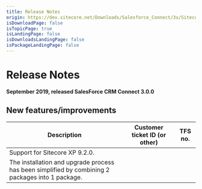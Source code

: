 ```yaml
---
title: Release Notes
origin: https://dev.sitecore.net/Downloads/Salesforce_Connect/3x/Sitecore_Connect_for_Salesforce_CRM_300/Release_Notes
isDownloadPage: false
isTopicPage: true
isLandingPage: false
isDownloadsLandingPage: false
isPackageLandingPage: false
---
```


# Release Notes

**September 2019, released SalesForce CRM Connect 3.0.0**

## New features/improvements

 | Description | Customer ticket ID (or other) | TFS no. |
 | --- | --- | --- |
 | Support for Sitecore XP 9.2.0. |  |  |
 | The installation and upgrade process has been simplified by combining 2 packages into 1 package. |  |  |